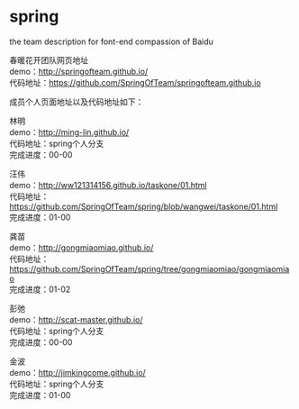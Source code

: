 # spring
the team description for font-end compassion of Baidu<br>


春暖花开团队网页地址<br>
demo：http://springofteam.github.io/<br>
代码地址：https://github.com/SpringOfTeam/springofteam.github.io

成员个人页面地址以及代码地址如下：<br>

林明<br>
demo：http://ming-lin.github.io/<br>
代码地址：spring个人分支<br>
完成进度：00-00<br>

汪伟<br>
demo：http://ww121314156.github.io/taskone/01.html<br>
代码地址：https://github.com/SpringOfTeam/spring/blob/wangwei/taskone/01.html<br>
完成进度：01-00<br>

龚苗<br>
demo：http://gongmiaomiao.github.io/<br>
代码地址：https://github.com/SpringOfTeam/spring/tree/gongmiaomiao/gongmiaomiao<br>
完成进度：01-02<br>

彭弛<br>
demo：http://scat-master.github.io/<br>
代码地址：spring个人分支<br>
完成进度：00-00<br>

金波<br>
demo：http://jimkingcome.github.io/<br>
代码地址：spring个人分支<br>
完成进度：01-00<br>

